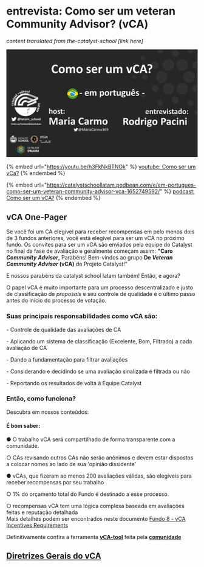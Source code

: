 # entrevista: Como ser um veteran Community Advisor? (vCA)

_content translated from the-catalyst-school \[link here]_

![](../../.gitbook/assets/vca2.png)

{% embed url="https://youtu.be/h3FkNkBTNOk" %}
[youtube: Como ser um vCa?](https://youtu.be/h3FkNkBTNOk)
{% endembed %}

{% embed url="https://catalystschoollatam.podbean.com/e/em-portugues-como-ser-um-veteran-community-advisor-vca-1652749592/" %}
[podcast: Como ser um vCA?](https://catalystschoollatam.podbean.com/e/em-portugues-como-ser-um-veteran-community-advisor-vca-1652749592/)
{% endembed %}

## **vCA One-Pager**

&#x20;

Se você foi um CA elegível para receber recompensas em pelo menos dois de 3 fundos anteriores, você está elegível para ser um vCA no próximo fundo.  Os convites para ser um vCA são enviados pela equipe do Catalyst no final da fase de avaliação e geralmente começam assim: **"Caro **_**Community Advisor**_**,** Parabéns! Bem-vindos ao grupo **De **_**Veteran Community Advisor**_** (vCA)** do Projeto Catalyst!"

&#x20;

E nossos parabéns da catalyst school latam também! Então, e agora?

O papel vCA é muito importante para um processo descentralizado e justo de classificação de _proposals_ e seu controle de qualidade é o último passo antes do início do processo de votação.

&#x20;

### **Suas principais responsabilidades como vCA são:** <a href="#_6cs3v2cnsc0g" id="_6cs3v2cnsc0g"></a>

\-       Controle de qualidade das avaliações de CA

\-       Aplicando um sistema de classificação (Excelente, Bom, Filtrado) a cada avaliação de CA

\-       Dando a fundamentação para filtrar avaliações

\-       Considerando e decidindo se uma avaliação sinalizada é filtrada ou não

\-       Reportando os resultados de volta à Equipe Catalyst

&#x20;

### **Então, como funciona?**

Descubra em nossos conteúdos:

#### **É bom saber:** <a href="#_2onb82lu2um2" id="_2onb82lu2um2"></a>

●     O trabalho vCA será compartilhado de forma transparente com a comunidade.

○      CAs revisando outros CAs não serão anônimos e devem estar dispostos a colocar nomes ao lado de sua 'opinião dissidente'

●     vCAs, que fizeram ao menos 200 avaliações válidas, são elegíveis para receber recompensas por seu trabalho

○      1% do orçamento total do Fundo é destinado a esse processo.

○      recompensas vCA tem uma lógica complexa baseada em avaliações feitas e reputação detalhada\
Mais detalhes podem ser encontrados neste documento [Fundo 8 - ](https://docs.google.com/document/d/14qHSZ2uSHq2CZyeqju6KLBcGVfagesCLvavZMAgcbWo/edit)[vCA](https://docs.google.com/document/d/14qHSZ2uSHq2CZyeqju6KLBcGVfagesCLvavZMAgcbWo/edit)[ Incentives Requirements](https://docs.google.com/document/d/14qHSZ2uSHq2CZyeqju6KLBcGVfagesCLvavZMAgcbWo/edit)

&#x20;

Definitivamente confira a ferramenta [**vCA-tool**](https://iohk.us20.list-manage.com/track/click?u=26d3b656ecc43aa6f3063eaed\&id=cb581b174b\&e=52adc08a33) feita pela [**comunidade**](https://iohk.us20.list-manage.com/track/click?u=26d3b656ecc43aa6f3063eaed\&id=cb581b174b\&e=52adc08a33)

## [Diretrizes Gerais do vCA](../diretrizes-gerais-do-vca-fund8/)
